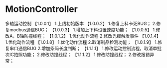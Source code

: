 # MotionController
多轴运动控制
【1.0.0.1】
1.上线初始版本
【1.0.0.2】
1.修复上料卡死BUG；
2.修复modbus通信BUG；
【1.0.0.3】
1.增加上下料设置速度功能；
【1.0.0.5】
1.修改A，B轴防撞线程；
【1.0.1.2】
1.优化动作流程
2.修改光栅触发事件
【1.0.1.4】
1.优化动作流程
【1.0.1.8】
1.优化动作流程
2.取消制品检测功能；
【1.0.1.9】
1.修复串口通信BUG
2.增加条码长度判断；
【1.1.1.1】
1.修改运动控制流程，取消单批次IC拍照功能；
2.修改防撞线程；
【1.1.1.2】
1.修改防撞线程；
2.修改报错异常；

